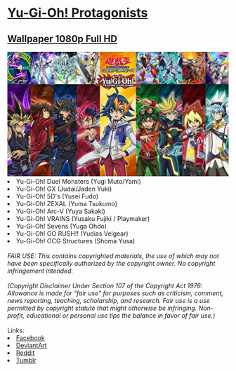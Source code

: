 <h1><a href="https://raw.githubusercontent.com/lancenacabuan/ygo-protags/main/ygo-protags.jpg">Yu-Gi-Oh! Protagonists</a></h1>
<h2><a href="https://raw.githubusercontent.com/lancenacabuan/ygo-protags/main/ygo-protags.jpg">Wallpaper 1080p Full HD</a></h2>
<a href="https://raw.githubusercontent.com/lancenacabuan/ygo-protags/main/ygo-protags.jpg">
<img src="https://raw.githubusercontent.com/lancenacabuan/ygo-protags/main/ygo-protags.jpg">
</a>
<li>Yu-Gi-Oh! Duel Monsters (Yugi Muto/Yami)</li>
<li>Yu-Gi-Oh! GX (Judai/Jaden Yuki)</li>
<li>Yu-Gi-Oh! 5D's (Yusei Fudo)</li>
<li>Yu-Gi-Oh! ZEXAL (Yuma Tsukumo)</li>
<li>Yu-Gi-Oh! Arc-V (Yuya Sakaki)</li>
<li>Yu-Gi-Oh! VRAINS (Yusaku Fujiki / Playmaker)</li>
<li>Yu-Gi-Oh! Sevens (Yuga Ohdo)</li>
<li>Yu-Gi-Oh! GO RUSH!! (Yudias Velgear)</li>
<li>Yu-Gi-Oh! OCG Structures (Shoma Yusa)</li>
<br>
<i>
FAIR USE: This contains copyrighted materials, the use of which may not have been specifically authorized by the copyright owner. No copyright infringement intended.
<br>
<br>
(Copyright Disclaimer Under Section 107 of the Copyright Act 1976: Allowance is made for "fair use" for purposes such as criticism, comment, news reporting, teaching, scholarship, and research. Fair use is a use permitted by copyright statute that might otherwise be infringing. Non-profit, educational or personal use tips the balance in favor of fair use.)
</i>
<br>
<br>
Links:
<li><a href="https://www.facebook.com/lancenacabuan/posts/pfbid02rPga39h7NDrWTCjFe46ackmKvGruTZWxk3jTeDLGy9z8HzxbPHkA77qhRSKC7r6Jl">Facebook</a></li>
<li><a href="https://www.deviantart.com/c4lance/art/Yu-Gi-Oh-Protagonists-Wallpaper-948790915">DeviantArt</a></li>
<li><a href="https://www.reddit.com/r/yugioh/comments/10xtz0g/yugioh_protagonists_wallpaper_hd/">Reddit</a></li>
<li><a href="https://lancenacabuan.tumblr.com/post/709575256436817920/yu-gi-oh-protagonists-wallpaper-1080p-full-hd">Tumblr</a></li>
